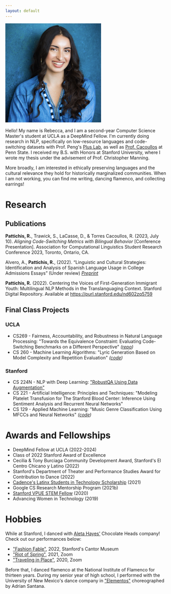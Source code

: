 ```yaml
---
layout: default
---
```


<img src="./imgs/HEADSHOT.jpg" alt="Headshot" style="width:300px">

Hello! My name is Rebecca, and I am a second-year Computer Science Master's student at UCLA as a DeepMind Fellow. I'm currently doing research in NLP, specifically on low-resource languages and code-switching datasets with Prof. Peng's [Plus Lab](https://vnpeng.net/), as well as [Prof. Cacoullos](https://sip.la.psu.edu/people/rct11/) at Penn State. I received my B.S. with Honors at Stanford University, where I wrote my thesis under the advisement of Prof. Christopher Manning.

More broadly, I am interested in ethically preserving languages and the cultural relevance they hold for historically marginalized communities. When I am not working, you can find me writing, dancing flamenco, and collecting earrings!

# Research

## Publications

**Pattichis, R.**, Trawick, S., LaCasse, D., & Torres Cacoullos, R. (2023, July 10). _Aligning Code-Switching Metrics with Bilingual Behavior_ [Conference Presentation]. Association for Computational Linguistics Student Research Conference 2023, Toronto, Ontario, CA.

Alvero, A., **Pattichis, R.**, (2022). “Linguistic and Cultural Strategies: Identification and Analysis of Spanish Language Usage in College Admissions Essays”
(Under review) [_Preprint_](https://osf.io/preprints/socarxiv/wmsre/)

**Pattichis, R.** (2022). Centering the Voices of First-Generation Immigrant Youth: Multilingual NLP Methods in the Translanguaging Context. Stanford Digital Repository. Available at <https://purl.stanford.edu/nd602zq5759>

## Final Class Projects

### UCLA
  - CS269 - Fairness, Accountability, and Robustness in Natural Language Processing: "Towards the Equivalence Constraint: Evaluating Code-Switching Benchmarks on a Different Perspective" _([repo](https://github.com/rpattichis/cs-269))_
  - CS 260 - Machine Learning Algorithms: "Lyric Generation Based on Model Complexity and Repetition Evaluation" _([code](https://github.com/rpattichis/lyric-generation))_

### Stanford
  - CS 224N - NLP with Deep Learning: ["RobustQA Using Data Augmentation"](https://www.semanticscholar.org/paper/RobustQA-Using-Data-Augmentation-Rebecca-Pattichis/8e4d7d60307047b45197c7c434576a0af09516bf)
  -  CS 221 - Artificial Intelligence: Principles and Techniques: "Modeling Platelet Transfusion for The Stanford Blood Center: Inference Using Sentiment Analysis and Recurrent Neural Networks"
  -  CS 129 - Applied Machine Learning: "Music Genre Classification Using MFCCs and Neural Networks" _([code](https://github.com/rpattichis/CS129_project))_

# Awards and Fellowships

* DeepMind Fellow at UCLA (2022-2024)
* Class of 2022 Stanford Award of Excellence
* Cecilia & Tony Burciaga Community Development Award, Stanford's El Centro Chicano y Latino (2022)
* Stanford's Department of Theater and Performance Studies Award for Contribution to Dance (2022)
* [Cadence's Latinx Students in Technology Scholarship](https://newsdirect.com/news/meet-the-2021-winners-of-cadences-latinx-students-in-technology-scholarship-154120563) (2021)
* Google CS Research Mentorship Program (2021b)
* [Stanford VPUE STEM Fellow](https://undergradresearch.stanford.edu/student-spotlight/stem-fellows) (2020)
* Advancing Women in Technology (2019)

# Hobbies

While at Stanford, I danced with [Aleta Hayes'](https://www.aletahayes.com/about) Chocolate Heads company! Check out our performances below:

* ["Fashion Fable"](https://vimeo.com/742072113), 2022, Stanford's Cantor Museum
* ["Riot of Spring"](https://vimeo.com/579947905), 2021, Zoom
* ["Traveling in Place"](https://vimeo.com/580049177), 2020, Zoom

Before that, I danced flamenco at the National Institute of Flamenco for thirteen years. During my senior year of high school, I performed with the University of New Mexico's dance company in ["Elementos"](https://www.youtube.com/watch?v=YAg5wkbgqok) choreographed by Adrian Santana.
